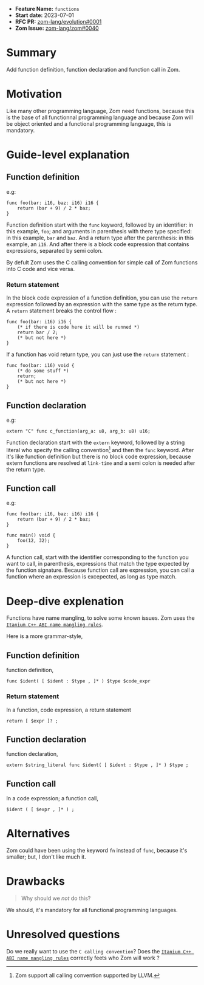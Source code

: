 - **Feature Name:** `functions`
- **Start date:** 2023-07-01
- **RFC PR:** [zom-lang/evolution#0001](https://github.com/zom-lang/evolution/pull/0001)
- **Zom Issue:** [zom-lang/zom#0040](https://github.com/zom-lang/zom/issues/0040)

# Summary
[summary]: #summary

Add function definition, function declaration and function call in Zom.

# Motivation
[motivation]: #motivation

Like many other programming language, Zom need functions, because this is the base of all functionnal programming language and because Zom will be
object oriented and a functional programming language, this is mandatory.

# Guide-level explanation
[guide-level-explanation]: #guide-level-explanation

## Function definition

e.g:
```Zom
func foo(bar: i16, baz: i16) i16 {
    return (bar + 9) / 2 * baz;
}
```

Function definition start with the `func` keyword, followed by an identifier: in this example, `foo`; and arguments in parenthesis with 
there type specified: in this example, `bar` and `baz`. And a return type after the parenthesis: in this example, an `i16`. And after there 
is a block code expression that contains expressions, separated by semi colon. 

By defult Zom uses the C calling convention for simple call of Zom functions into C code and vice versa.

### Return statement

In the block code expression of a function definition, you can use the `return` expression followed by an expression with the same type as the 
return type. A `return` statement breaks the control flow :

```Zom
func foo(bar: i16) i16 {
    (* if there is code here it will be runned *)
    return bar / 2;
    (* but not here *)
}
```

If a function has void return type, you can just use the `return` statement :

```Zom
func foo(bar: i16) void {
    (* do some stuff *)
    return;
    (* but not here *)
}
```

## Function declaration

e.g:
```Zom
extern "C" func c_function(arg_a: u8, arg_b: u8) u16;
```

Function declaration start with the `extern` keyword, followed by a string literal who specify the calling convention[^1] and then the `func` keyword.
After it's like function definition but there is no block code expression, because extern functions are resolved at `link-time` and a semi colon is
needed after the return type.

## Function call

e.g:
```Zom
func foo(bar: i16, baz: i16) i16 {
    return (bar + 9) / 2 * baz;
}

func main() void {
    foo(12, 32);
}
```

A function call, start with the identifier corresponding to the function you want to call, in parenthesis, expressions that match the type
expected by the function signature. Because function call are expression, you can call a function where an expression is excepected, as long
as type match.

# Deep-dive explenation
[deep-dive-explenation]: #deep-dive-explenation

Functions have name mangling, to solve some known issues. Zom uses the [`Itanium C++ ABI name mangling rules`](http://itanium-cxx-abi.github.io/cxx-abi/abi.html#mangling).

Here is a more grammar-style,

## Function definition

function definition,
```ebnf
func $ident( [ $ident : $type , ]* ) $type $code_expr
```

### Return statement

In a function, code expression, a return statement
```ebnf
return [ $expr ]? ;
```

## Function declaration

function declaration,
```ebnf
extern $string_literal func $ident( [ $ident : $type , ]* ) $type ;
```

## Function call

In a code expression; a function call,
```ebnf
$ident ( [ $expr , ]* ) ;
```

# Alternatives
[alternatives]: #alternatives

Zom could have been using the keyword `fn` instead of `func`, because it's smaller; but, I don't like much it.

# Drawbacks
[drawbacks]: #drawbacks

> Why should we *not* do this?

We should, it's mandatory for all functional programming languages.

# Unresolved questions
[unresolved-questions]: #unresolved-questions

Do we really want to use the `C calling convention`?
Does the [`Itanium C++ ABI name mangling rules`](http://itanium-cxx-abi.github.io/cxx-abi/abi.html#mangling) correctly feets who Zom will work ?

[^1]: Zom support all calling convention supported by LLVM.

